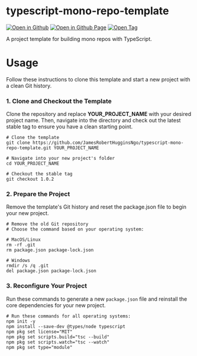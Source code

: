 # typescript-mono-repo-template

[![Open in Github](https://img.shields.io/badge/Open_in_GitHub-6e5494)](https://github.com/JamesRobertHugginsNgo/typescript-mono-repo-template)
[![Open in Github Page](https://img.shields.io/badge/Open_in_GitHub%20Page-4078c0)](https://jamesroberthugginsngo.github.io/typescript-mono-repo-template)
[![Open Tag](https://img.shields.io/badge/Open_Tag-1.0.2-6cc644)](https://github.com/JamesRobertHugginsNgo/typescript-mono-repo-template/tree/1.0.2)

A project template for building mono repos with TypeScript.

# Usage

Follow these instructions to clone this template and start a new project with a clean Git history.

### 1. Clone and Checkout the Template

Clone the repository and replace __YOUR_PROJECT_NAME__ with your desired project name. Then, navigate into the directory and check out the latest stable tag to ensure you have a clean starting point.

```
# Clone the template
git clone https://github.com/JamesRobertHugginsNgo/typescript-mono-repo-template.git YOUR_PROJECT_NAME

# Navigate into your new project's folder
cd YOUR_PROJECT_NAME

# Checkout the stable tag
git checkout 1.0.2
```

### 2. Prepare the Project

Remove the template's Git history and reset the package.json file to begin your new project.

```
# Remove the old Git repository
# Choose the command based on your operating system:

# MacOS/Linux
rm -rf .git
rm package.json package-lock.json

# Windows
rmdir /s /q .git
del package.json package-lock.json
```

### 3. Reconfigure Your Project

Run these commands to generate a new `package.json` file and reinstall the core dependencies for your new project.

```
# Run these commands for all operating systems:
npm init -y
npm install --save-dev @types/node typescript
npm pkg set license="MIT"
npm pkg set scripts.build="tsc --build"
npm pkg set scripts.watch="tsc --watch"
npm pkg set type="module"
```
